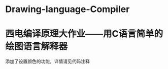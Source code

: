 # Drawing-language-Compiler
西电编译原理大作业——用C语言简单的绘图语言解释器
================================================
添加了设置颜色的功能，详情请见代码注释
